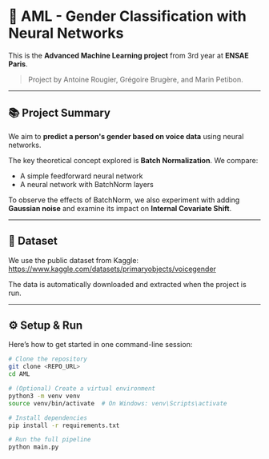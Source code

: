 # 🧠 AML - Gender Classification with Neural Networks

This is the **Advanced Machine Learning project** from 3rd year at **ENSAE Paris**.

> Project by Antoine Rougier, Grégoire Brugère, and Marin Petibon.

---

## 📚 Project Summary

We aim to **predict a person's gender based on voice data** using neural networks.

The key theoretical concept explored is **Batch Normalization**. We compare:

- A simple feedforward neural network
- A neural network with BatchNorm layers

To observe the effects of BatchNorm, we also experiment with adding **Gaussian noise** and examine its impact on **Internal Covariate Shift**.

---

## 📁 Dataset

We use the public dataset from Kaggle:  
https://www.kaggle.com/datasets/primaryobjects/voicegender

The data is automatically downloaded and extracted when the project is run.


---

## ⚙️ Setup & Run

Here’s how to get started in one command-line session:

```bash
# Clone the repository
git clone <REPO_URL>
cd AML

# (Optional) Create a virtual environment
python3 -m venv venv
source venv/bin/activate  # On Windows: venv\Scripts\activate

# Install dependencies
pip install -r requirements.txt

# Run the full pipeline
python main.py
